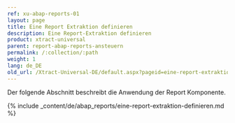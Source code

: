 ```yaml
---
ref: xu-abap-reports-01
layout: page
title: Eine Report Extraktion definieren
description: Eine Report-Extraktion definieren
product: xtract-universal
parent: report-abap-reports-ansteuern
permalink: /:collection/:path
weight: 1
lang: de_DE
old_url: /Xtract-Universal-DE/default.aspx?pageid=eine-report-extraktion-definieren
---
```

Der folgende Abschnitt beschreibt die Anwendung der Report Komponente.

{% include _content/de/abap_reports/eine-report-extraktion-definieren.md %}
